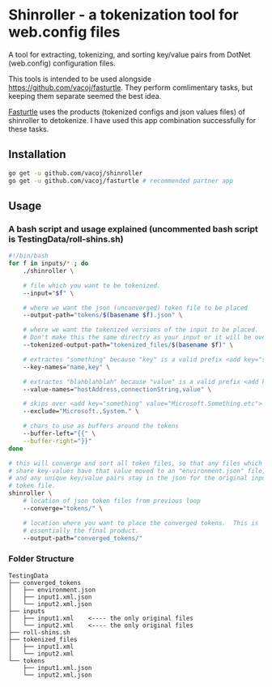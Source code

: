 # Shinroller - a tokenization tool for web.config files

A tool for extracting, tokenizing, and sorting key/value pairs from DotNet (web.config) configuration files.

This tools is intended to be used alongside https://github.com/vacoj/fasturtle.  They perform comlimentary tasks, but keeping them separate seemed the best idea.

<a href="https://github.com/vacoj/fasturtle">Fasturtle</a> uses the products (tokenized configs and json values files) of shinroller to detokenize.  I have used this app combination successfully for these tasks.

## Installation

```bash
go get -u github.com/vacoj/shinroller
go get -u github.com/vacoj/fasturtle # recommended partner app
```

## Usage

### A bash script and usage explained (uncommented bash script is TestingData/roll-shins.sh)

```bash
#!/bin/bash
for f in inputs/* ; do
    ./shinroller \

    # file which you want to be tokenized.
    --input="$f" \

    # where we want the json (unconverged) token file to be placed
    --output-path="tokens/$(basename $f).json" \

    # where we want the tokenized versions of the input to be placed.
    # Don't make this the same directry as your input or it will be overwritten
    --tokenized-output-path="tokenized_files/$(basename $f)" \

    # extractes "something" because "key" is a valid prefix <add key="something" value="myvalue">
    --key-names="name,key" \

    # extractes "blahblahblah" because "value" is a valid prefix <add key="something" value="blahblahblah">
    --value-names="hostAddress,connectionString,value" \

    # skips over <add key="something" value="Microsoft.Something.etc">
    --exclude="Microsoft.,System." \

    # chars to use as buffers around the tokens
    --buffer-left="{{" \
    --buffer-right="}}"
done

# this will converge and sort all token files, so that any files which
# share key-values have that value moved to an "environment.json" file,
# and any unique key/value pairs stay in the json for the original input
# token file.
shinroller \
    # location of json token files from previous loop
    --converge="tokens/" \

    # location where you want to place the converged tokens.  This is
    # essentially the final product.
    --output-path="converged_tokens/"

```

### Folder Structure

```text
TestingData
├── converged_tokens
│   ├── environment.json
│   ├── input1.xml.json
│   └── input2.xml.json
├── inputs
│   ├── input1.xml    <---- the only original files
│   └── input2.xml    <---- the only original files
├── roll-shins.sh
├── tokenized_files
│   ├── input1.xml
│   └── input2.xml
└── tokens
    ├── input1.xml.json
    └── input2.xml.json
```
